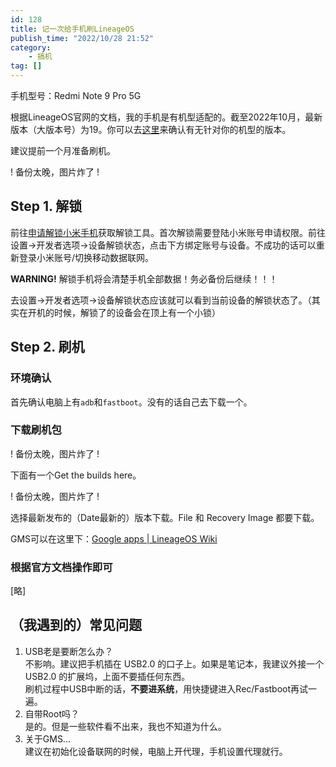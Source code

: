 ```yaml
---
id: 128
title: 记一次给手机刷LineageOS
publish_time: "2022/10/28 21:52"
category:
    - 搞机
tag: []
---
```


<!-- wp:paragraph -->
<p>手机型号：Redmi Note 9 Pro 5G</p>
<!-- /wp:paragraph -->

<!-- wp:paragraph -->
<p>根据LineageOS官网的文档，我的手机是有机型适配的。截至2022年10月，最新版本（大版本号）为19。你可以去<a href="https://wiki.lineageos.org/devices/">这里</a>来确认有无针对你的机型的版本。</p>
<!-- /wp:paragraph -->

<!-- wp:paragraph -->
<p>建议提前一个月准备刷机。</p>
<!-- /wp:paragraph -->

! 备份太晚，图片炸了 !

<!-- wp:heading -->
<h2>Step 1. 解锁</h2>
<!-- /wp:heading -->

<!-- wp:paragraph -->
<p>前往<a href="https://www.miui.com/unlock/index.html">申请解锁小米手机</a>获取解锁工具。首次解锁需要登陆小米账号申请权限。前往设置->开发者选项->设备解锁状态，点击下方绑定账号与设备。不成功的话可以重新登录小米账号/切换移动数据联网。</p>
<!-- /wp:paragraph -->

<!-- wp:paragraph -->
<p><strong>WARNING!</strong> 解锁手机将会清楚手机全部数据！务必备份后继续！！！</p>
<!-- /wp:paragraph -->

<!-- wp:paragraph -->
<p>去设置->开发者选项->设备解锁状态应该就可以看到当前设备的解锁状态了。（其实在开机的时候，解锁了的设备会在顶上有一个小锁）</p>
<!-- /wp:paragraph -->

<!-- wp:heading -->
<h2>Step 2. 刷机</h2>
<!-- /wp:heading -->

<!-- wp:heading {"level":3} -->
<h3>环境确认</h3>
<!-- /wp:heading -->

<!-- wp:paragraph -->
<p>首先确认电脑上有<code>adb</code>和<code>fastboot</code>。没有的话自己去下载一个。</p>
<!-- /wp:paragraph -->

<!-- wp:heading {"level":3} -->
<h3>下载刷机包</h3>
<!-- /wp:heading -->

! 备份太晚，图片炸了 !

<!-- wp:paragraph -->
<p>下面有一个Get the builds here。</p>
<!-- /wp:paragraph -->

! 备份太晚，图片炸了 !

<!-- wp:paragraph -->
<p>选择最新发布的（Date最新的）版本下载。File 和 Recovery Image 都要下载。</p>
<!-- /wp:paragraph -->

<!-- wp:paragraph -->
<p>GMS可以在这里下：<a href="https://wiki.lineageos.org/gapps">Google apps | LineageOS Wiki</a></p>
<!-- /wp:paragraph -->

<!-- wp:heading {"level":3} -->
<h3>根据官方文档操作即可</h3>
<!-- /wp:heading -->

<!-- wp:paragraph -->
<p>[略]</p>
<!-- /wp:paragraph -->

<!-- wp:heading -->
<h2>（我遇到的）常见问题</h2>
<!-- /wp:heading -->

<!-- wp:list {"ordered":true} -->
<ol><!-- wp:list-item -->
<li>USB老是要断怎么办？<br>不影响。建议把手机插在 USB2.0 的口子上。如果是笔记本，我建议外接一个 USB2.0 的扩展坞，上面不要插任何东西。<br>刷机过程中USB中断的话，<strong>不要进系统</strong>，用快捷键进入Rec/Fastboot再试一遍。</li>
<!-- /wp:list-item -->

<!-- wp:list-item -->
<li>自带Root吗？<br>是的。但是一些软件看不出来，我也不知道为什么。</li>
<!-- /wp:list-item -->

<!-- wp:list-item -->
<li>关于GMS...<br>建议在初始化设备联网的时候，电脑上开代理，手机设置代理就行。</li>
<!-- /wp:list-item --></ol>
<!-- /wp:list -->
